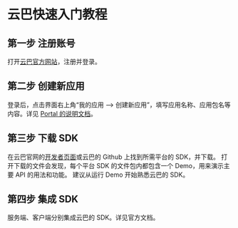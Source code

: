 # 云巴快速入门教程

## 第一步 注册账号

打开[云巴官方网站](http://yunba.io)，注册并登录。

## 第二步 创建新应用

登录后，点击界面右上角“我的应用 --> 创建新应用”，填写应用名称、应用包名等内容。详见 [Portal 的说明文档](https://github.com/yunba/kb/blob/master/Portal.md#%E5%A6%82%E4%BD%95%E5%9C%A8%E4%BA%91%E5%B7%B4-portal-%E4%B8%8A%E5%88%9B%E5%BB%BA%E6%96%B0%E5%BA%94%E7%94%A8)。

## 第三步 下载 SDK

在云巴官网的[开发者页面](http://yunba.io/developers/)或云巴的 Github 上找到所需平台的 SDK，并下载。
打开下载的文件会发现，每个平台 SDK 的文件包内都包含一个 Demo，用来演示主要 API 的用法和功能。
建议从运行 Demo 开始熟悉云巴的 SDK。

## 第四步 集成 SDK

服务端、客户端分别集成云巴的 SDK。详见官方文档。
